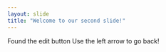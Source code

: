 ```yaml
---
layout: slide
title: "Welcome to our second slide!"
---
```

Found the edit button
Use the left arrow to go back!
